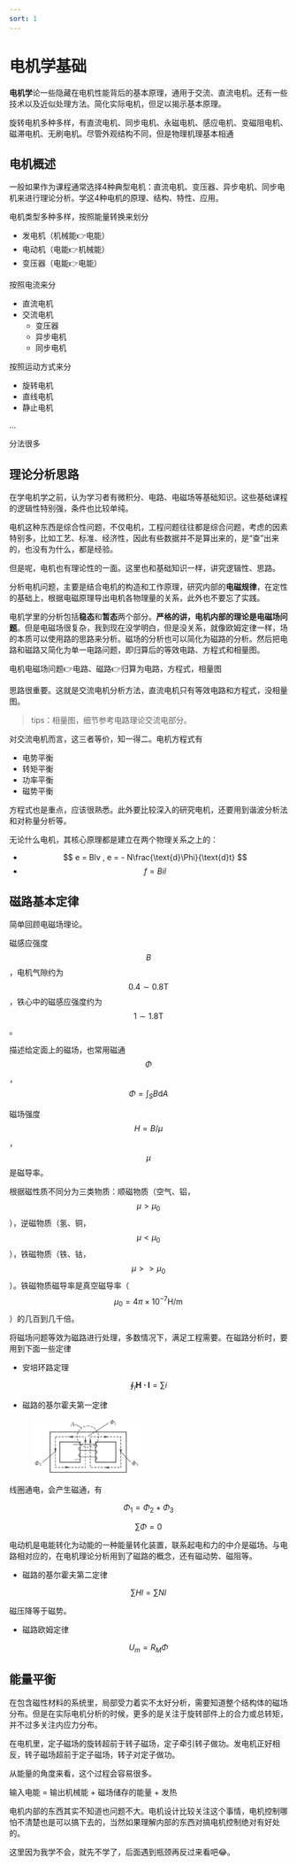 ```yaml
---
sort: 1
---
```

# 电机学基础

**电机学**论一些隐藏在电机性能背后的基本原理，通用于交流、直流电机。还有一些技术以及近似处理方法。简化实际电机，但足以揭示基本原理。

旋转电机多种多样，有直流电机、同步电机、永磁电机、感应电机、变磁阻电机、磁滞电机、无刷电机。尽管外观结构不同，但是物理机理基本相通


## 电机概述

一般如果作为课程通常选择4种典型电机：直流电机、变压器、异步电机、同步电机来进行理论分析。学这4种电机的原理、结构、特性、应用。

电机类型多种多样，按照能量转换来划分
- 发电机（机械能👉电能）
- 电动机（电能👉机械能）
- 变压器（电能👉电能）

按照电流来分
- 直流电机
- 交流电机
  - 变压器
  - 异步电机
  - 同步电机

按照运动方式来分
- 旋转电机
- 直线电机
- 静止电机

...

分法很多

## 理论分析思路

在学电机学之前，认为学习者有微积分、电路、电磁场等基础知识。这些基础课程的逻辑性特别强，条件也比较单纯。

电机这种东西是综合性问题，不仅电机，工程问题往往都是综合问题，考虑的因素特别多，比如工艺、标准、经济性，因此有些数据并不是算出来的，是“查”出来的，也没有为什么，都是经验。

但是呢，电机也有理论性的一面。这里也和基础知识一样，讲究逻辑性、思路。

分析电机问题，主要是结合电机的构造和工作原理，研究内部的**电磁规律**，在定性的基础上，根据电磁原理导出电机各物理量的关系，此外也不要忘了实践。

电机学里的分析包括**稳态**和**暂态**两个部分。**严格的讲，电机内部的理论是电磁场问题**。但是电磁场很复杂，我到现在没学明白，但是没关系，就像欧姆定律一样，场的本质可以使用路的思路来分析。磁场的分析也可以简化为磁路的分析。然后把电路和磁路又简化为单一电路问题，即归算后的等效电路、方程式和相量图。


电机电磁场问题👉电路、磁路👉归算为电路，方程式，相量图

思路很重要。这就是交流电机分析方法，直流电机只有等效电路和方程式，没相量图。

>tips：相量图，细节参考电路理论交流电部分。

对交流电机而言，这三者等价，知一得二。电机方程式有
- 电势平衡
- 转矩平衡
- 功率平衡
- 磁势平衡

方程式也是重点，应该很熟悉。此外要比较深入的研究电机，还要用到谐波分析法和对称量分析等。

无论什么电机，其核心原理都是建立在两个物理关系之上的：
- $$ e = Blv , e = - N\frac{\text{d}\Phi}{\text{d}t} $$
- $$ f = Bil $$

## 磁路基本定律

简单回顾电磁场理论。

磁感应强度$$ B $$，电机气隙约为$$ 0.4 \sim 0.8 \text{T} $$，铁心中的磁感应强度约为$$ 1 \sim 1.8 \text{T} $$。

描述给定面上的磁场，也常用磁通$$ \Phi $$，$$ \Phi = \int_S B \text{d}A $$

磁场强度$$ H = B/\mu $$，$$ \mu $$是磁导率。

根据磁性质不同分为三类物质：顺磁物质（空气、铝，$$ \mu > \mu_0 $$），逆磁物质（氢、铜，$$ \mu < \mu_0 $$），铁磁物质（铁、钴，$$ \mu >> \mu_0 $$）。铁磁物质磁导率是真空磁导率（$$ \mu_0 = 4\pi \times 10^{-7} \text{H/m} $$）的几百到几千倍。

将磁场问题等效为磁路进行处理，多数情况下，满足工程需要。在磁路分析时，要用到下面一些定律

- 安培环路定理

$$ \oint_l \boldsymbol{H \cdot l} = \sum i $$

- 磁路的基尔霍夫第一定律

<figure>
    <img src="./chapter1/images/磁路基尔霍夫第一定律.jpg" width=200 />
</figure>

线圈通电，会产生磁通，有

$$ \Phi_1 = \Phi_2 + \Phi_3 $$

$$ \sum\Phi = 0 $$

电动机是电能转化为动能的一种能量转化装置，联系起电和力的中介是磁场。与电路相对应的，在电机理论分析用到了磁路的概念，还有磁动势、磁阻等。


- 磁路的基尔霍夫第二定律

$$ \sum Hl = \sum NI $$

磁压降等于磁势。

- 磁路欧姆定律

$$ U_m = R_M \Phi $$

## 能量平衡

在包含磁性材料的系统里，局部受力着实不太好分析，需要知道整个结构体的磁场分布。但是在实际电机分析的时候，更多的是关注于旋转部件上的合力或总转矩，并不过多关注内应力分布。

在电机里，定子磁场的旋转超前于转子磁场，定子牵引转子做功。发电机正好相反，转子磁场超前于定子磁场，转子对定子做功。

从能量的角度来看，这个过程会容易很多。

输入电能 = 输出机械能 + 磁场储存的能量 + 发热


电机内部的东西其实不知道也问题不大。电机设计比较关注这个事情，电机控制哪怕不清楚也是可以搞下去的，当然如果理解内部的东西对搞电机控制绝对有好处的。


这里因为我学不会，就先不学了，后面遇到瓶颈再反过来看吧😂。



